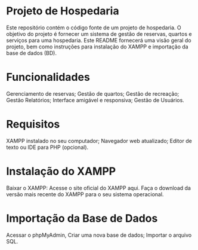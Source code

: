 # Projeto de Hospedaria
Este repositório contém o código fonte de um projeto de hospedaria. O objetivo do projeto é fornecer um sistema de gestão de reservas, quartos e serviços para uma hospedaria. Este README fornecerá uma visão geral do projeto, bem como instruções para instalação do XAMPP e importação da base de dados (BD).
# Funcionalidades
Gerenciamento de reservas;
Gestão de quartos;
Gestão de recreação;
Gestão Relatórios; 
Interface amigável e responsiva;
Gestão de Usuários.
# Requisitos
XAMPP instalado no seu computador;
Navegador web atualizado;
Editor de texto ou IDE para PHP (opcional).

# Instalação do XAMPP
Baixar o XAMPP:
  Acesse o site oficial do XAMPP aqui.
  Faça o download da versão mais recente do XAMPP para o seu sistema operacional.

# Importação da Base de Dados
  Acessar o phpMyAdmin,
  Criar uma nova base de dados;
  Importar o arquivo SQL.

